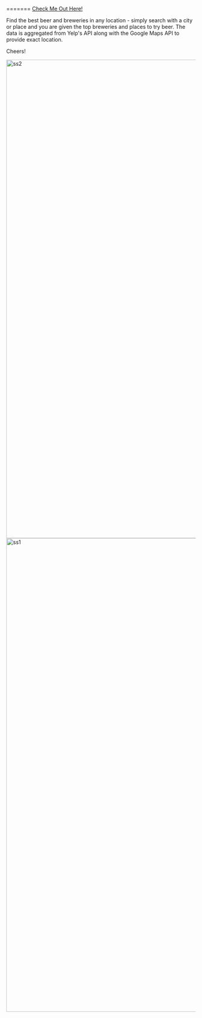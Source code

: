 

=======
[Check Me Out Here!](https://snackspace.herokuapp.com "Pursuit Of Hoppiness")

Find the best beer and breweries in any location - simply search with a city or place and you are given the top breweries and places to try beer. The data is aggregated from Yelp's API along with the Google Maps API to provide exact location.

Cheers!


<img width="1271" alt="ss2" src="https://cloud.githubusercontent.com/assets/18318386/17990229/b5e1571c-6ae8-11e6-8bbd-56c365cddbc5.png">
<br>


<img width="1258" alt="ss1" src="https://cloud.githubusercontent.com/assets/18318386/17990228/b5ca5896-6ae8-11e6-981b-b7ee3649b658.png">

